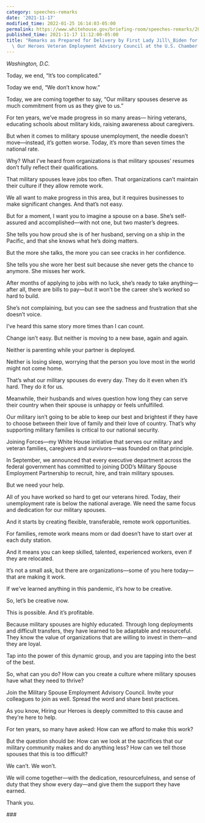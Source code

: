 ```yaml
---
category: speeches-remarks
date: '2021-11-17'
modified_time: 2022-01-25 16:14:03-05:00
permalink: https://www.whitehouse.gov/briefing-room/speeches-remarks/2021/11/17/remarks-as-prepared-for-delivery-by-first-lady-jill-biden-for-the-hiring-our-heroes-veteran-employment-advisory-council-at-the-u-s-chamber-of-commerce/
published_time: 2021-11-17 11:12:00-05:00
title: "Remarks as Prepared for Delivery by First Lady Jill\_Biden for the Hiring\
  \ Our Heroes Veteran Employment Advisory Council at the U.S. Chamber of\_Commerce"
---
```

 
*Washington, D.C.*

Today, we end, “It’s too complicated.”  
  
Today we end, “We don’t know how.”  
  
Today, we are coming together to say, “Our military spouses deserve as
much commitment from us as they give to us.”  
  
For ten years, we’ve made progress in so many areas— hiring veterans,
educating schools about military kids, raising awareness about
caregivers.  
  
But when it comes to military spouse unemployment, the needle doesn’t
move—instead, it’s gotten worse. Today, it’s more than seven times the
national rate.  
  
Why? What I’ve heard from organizations is that military spouses’
resumes don’t fully reflect their qualifications.  
  
That military spouses leave jobs too often. That organizations can’t
maintain their culture if they allow remote work.  
  
We all want to make progress in this area, but it requires businesses to
make significant changes. And that’s not easy.  
  
But for a moment, I want you to imagine a spouse on a base. She’s
self-assured and accomplished—with not one, but two master’s degrees.  
  
She tells you how proud she is of her husband, serving on a ship in the
Pacific, and that she knows what he’s doing matters.  
  
But the more she talks, the more you can see cracks in her
confidence.   
  
She tells you she wore her best suit because she never gets the chance
to anymore. She misses her work.  
  
After months of applying to jobs with no luck, she’s ready to take
anything—after all, there are bills to pay—but it won’t be the career
she’s worked so hard to build.  
  
She’s not complaining, but you can see the sadness and frustration that
she doesn’t voice.  
  
I’ve heard this same story more times than I can count.  
  
Change isn’t easy. But neither is moving to a new base, again and
again.  
  
Neither is parenting while your partner is deployed.  
  
Neither is losing sleep, worrying that the person you love most in the
world might not come home.  
  
That’s what our military spouses do every day. They do it even when it’s
hard. They do it for us.  
  
Meanwhile, their husbands and wives question how long they can serve
their country when their spouse is unhappy or feels unfulfilled.  
  
Our military isn’t going to be able to keep our best and brightest if
they have to choose between their love of family and their love of
country. That’s why supporting military families is critical to our
national security.   
  
Joining Forces—my White House initiative that serves our military and
veteran families, caregivers and survivors—was founded on that
principle.  
  
In September, we announced that every executive department across the
federal government has committed to joining DOD’s Military Spouse
Employment Partnership to recruit, hire, and train military spouses.   
  
But we need your help.  
  
All of you have worked so hard to get our veterans hired. Today, their
unemployment rate is below the national average. We need the same focus
and dedication for our military spouses.   
  
And it starts by creating flexible, transferable, remote work
opportunities.  
  
For families, remote work means mom or dad doesn’t have to start over at
each duty station.  
  
And it means you can keep skilled, talented, experienced workers, even
if they are relocated.  
  
It’s not a small ask, but there are organizations—some of you here
today—that are making it work.  
  
If we’ve learned anything in this pandemic, it’s how to be creative.  
  
So, let’s be creative now.  
  
This is possible. And it’s profitable.  
  
Because military spouses are highly educated. Through long deployments
and difficult transfers, they have learned to be adaptable and
resourceful. They know the value of organizations that are willing to
invest in them—and they are loyal.   
  
Tap into the power of this dynamic group, and you are tapping into the
best of the best.  
  
So, what can you do? How can you create a culture where military spouses
have what they need to thrive?  
  
Join the Military Spouse Employment Advisory Council. Invite your
colleagues to join as well. Spread the word and share best practices.  
  
As you know, Hiring our Heroes is deeply committed to this cause and
they’re here to help.  
  
For ten years, so many have asked: How can we afford to make this
work?  
  
But the question should be: How can we look at the sacrifices that our
military community makes and do anything less? How can we tell those
spouses that this is too difficult?  
  
We can’t. We won’t.  
  
We will come together—with the dedication, resourcefulness, and sense of
duty that they show every day—and give them the support they have
earned.  
  
Thank you.

\###

